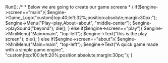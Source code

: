 <?php
require("engine.php");
$engine = new Game_Engine("Game Name", "mainbg.jpg", "logo.png");
$engine->Run();

/*
 * Below we are going to create our game screens
 * /

if($engine->screen=="main"){
	$engine->Game_Logo("custom|top:40;left:32%;position:absolute;margin:30px;");
	$engine->Menu("Play=play,About=about", "middle-center");
	$engine->playSound("beyond");
	die();
} else if($engine->screen=="play"){
	$engine->MiniMenu("Main=main", "top-left");
	$engine->Text("this is the play screen");
	die();
} else if($engine->screen=="about"){
	$engine->MiniMenu("Main=main", "top-left");
	$engine->Text("A quick game made with a simple game engine", "custom|top:100;left:20%;position:absolute;margin:30px;");
}